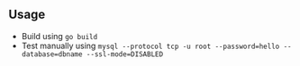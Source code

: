 

Usage
-----

- Build using `go build`
- Test manually using `mysql --protocol tcp -u root --password=hello --database=dbname --ssl-mode=DISABLED`
